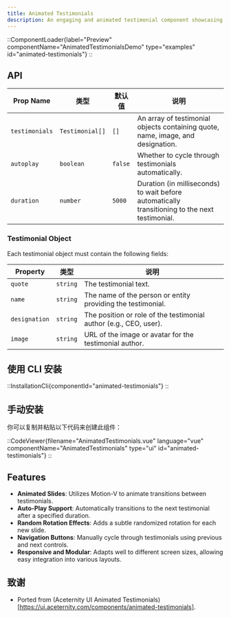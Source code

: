 ```yaml
---
title: Animated Testimonials
description: An engaging and animated testimonial component showcasing user feedback with transitions and auto-play functionality.
---
```


::ComponentLoader{label="Preview" componentName="AnimatedTestimonialsDemo" type="examples" id="animated-testimonials"}
::

## API

| Prop Name      | 类型            | 默认值  | 说明                                                                                           |
| -------------- | --------------- | ------- | ---------------------------------------------------------------------------------------------- |
| `testimonials` | `Testimonial[]` | `[]`    | An array of testimonial objects containing quote, name, image, and designation.                |
| `autoplay`     | `boolean`       | `false` | Whether to cycle through testimonials automatically.                                           |
| `duration`     | `number`        | `5000`  | Duration (in milliseconds) to wait before automatically transitioning to the next testimonial. |

### Testimonial Object

Each testimonial object must contain the following fields:

| Property      | 类型     | 说明                                                              |
| ------------- | -------- | ----------------------------------------------------------------- |
| `quote`       | `string` | The testimonial text.                                             |
| `name`        | `string` | The name of the person or entity providing the testimonial.       |
| `designation` | `string` | The position or role of the testimonial author (e.g., CEO, user). |
| `image`       | `string` | URL of the image or avatar for the testimonial author.            |

## 使用 CLI 安装

::InstallationCli{componentId="animated-testimonials"}
::

## 手动安装

你可以复制并粘贴以下代码来创建此组件：

::CodeViewer{filename="AnimatedTestimonials.vue" language="vue" componentName="AnimatedTestimonials" type="ui" id="animated-testimonials"}
::

## Features

- **Animated Slides**: Utilizes Motion-V to animate transitions between testimonials.
- **Auto-Play Support**: Automatically transitions to the next testimonial after a specified duration.
- **Random Rotation Effects**: Adds a subtle randomized rotation for each new slide.
- **Navigation Buttons**: Manually cycle through testimonials using previous and next controls.
- **Responsive and Modular**: Adapts well to different screen sizes, allowing easy integration into various layouts.

## 致谢

- Ported from (Aceternity UI Animated Testimonials)[https://ui.aceternity.com/components/animated-testimonials].
